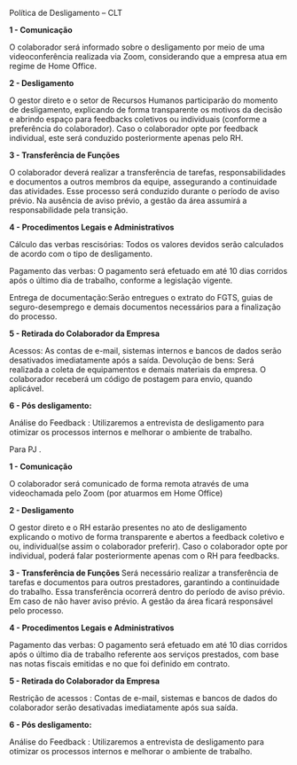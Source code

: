 Política de Desligamento – CLT

<b> 1 - Comunicação </b>

O colaborador será informado sobre o desligamento por meio de uma videoconferência realizada via Zoom, considerando que a empresa atua em regime de Home Office.

<b> 2 - Desligamento</b>

O gestor direto e o setor de Recursos Humanos participarão do momento de desligamento, explicando de forma transparente os motivos da decisão e abrindo espaço para feedbacks coletivos ou individuais (conforme a preferência do colaborador). Caso o colaborador opte por feedback individual, este será conduzido posteriormente apenas pelo RH.

<b> 3 - Transferência de Funções </b>

O colaborador deverá realizar a transferência de tarefas, responsabilidades e documentos a outros membros da equipe, assegurando a continuidade das atividades. Esse processo será conduzido durante o período de aviso prévio. Na ausência de aviso prévio, a gestão da área assumirá a responsabilidade pela transição.

<b> 4 - Procedimentos Legais e Administrativos</b>

Cálculo das verbas rescisórias: Todos os valores devidos serão calculados de acordo com o tipo de desligamento.

Pagamento das verbas: O pagamento será efetuado em até 10 dias corridos após o último dia de trabalho, conforme a legislação vigente.

Entrega de documentação:Serão entregues o extrato do FGTS, guias de seguro-desemprego e demais documentos necessários para a finalização do processo.


<b> 5 - Retirada do Colaborador da Empresa</b>

Acessos: As contas de e-mail, sistemas internos e bancos de dados serão desativados imediatamente após a saída.
Devolução de bens: Será realizada a coleta de equipamentos e demais materiais da empresa. O colaborador receberá um código de postagem para envio, quando aplicável.


<b> 6 - Pós desligamento:</b>

Análise do Feedback : Utilizaremos a entrevista de desligamento para otimizar os processos internos e melhorar o ambiente de trabalho.

Para PJ .

<b> 1 - Comunicação </b>

O colaborador será comunicado de forma remota através de uma videochamada pelo Zoom (por atuarmos em Home Office)

<b> 2 - Desligamento</b>

O gestor direto e o RH estarão presentes no ato de desligamento explicando o motivo de forma transparente e abertos a feedback coletivo e ou, individual(se assim o colaborador preferir). Caso o colaborador opte por individual, poderá falar posteriormente apenas com o RH para feedbacks.

<b> 3 - Transferência de Funções </b> 
Será necessário realizar a transferência de tarefas e documentos para outros prestadores, garantindo a continuidade do trabalho. 
Essa transferência ocorrerá dentro do período de aviso prévio.
Em caso de não haver aviso prévio. A gestão da área ficará responsável pelo processo.


<b> 4 - Procedimentos Legais e Administrativos</b>

Pagamento das verbas: O pagamento será efetuado em até 10 dias corridos após o último dia de trabalho referente aos serviços prestados, com base nas notas fiscais emitidas e no que foi definido em contrato.


<b> 5 - Retirada do Colaborador da Empresa</b>

Restrição de acessos : Contas de e-mail, sistemas e bancos de dados do colaborador serão desativadas imediatamente após sua saída.


<b> 6 - Pós desligamento:</b>

Análise do Feedback : Utilizaremos a entrevista de desligamento para otimizar os processos internos e melhorar o ambiente de trabalho.
